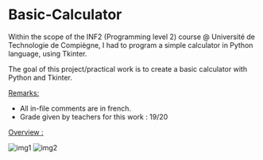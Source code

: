 # Basic-Calculator
Within the scope of the INF2 (Programming level 2) course @ Université de Technologie de Compiègne, I had to program a simple calculator in Python language, using Tkinter.

The goal of this project/practical work is to create a basic calculator with Python and Tkinter.

<ins>Remarks:</ins>

  - All in-file comments are in french.
  - Grade given by teachers for this work : 19/20
  
<ins>Overview :</ins>

![img1](https://user-images.githubusercontent.com/73343827/186680043-2a69069c-9ab5-4287-9fbd-4916df571415.png)
![img2](https://user-images.githubusercontent.com/73343827/186680052-cf5ef884-3479-4b32-93fe-5639de3ec4d9.png)

